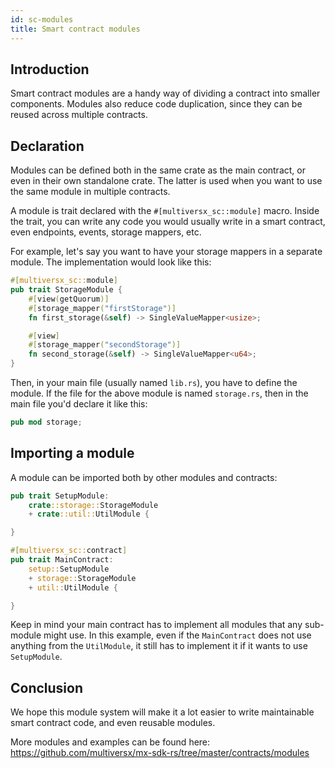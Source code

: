 ```yaml
---
id: sc-modules
title: Smart contract modules
---
```


[comment]: # (mx-abstract)

## Introduction

Smart contract modules are a handy way of dividing a contract into smaller components. Modules also reduce code duplication, since they can be reused across multiple contracts.

[comment]: # (mx-context-auto)

## Declaration

Modules can be defined both in the same crate as the main contract, or even in their own standalone crate. The latter is used when you want to use the same module in multiple contracts.

A module is trait declared with the `#[multiversx_sc::module]` macro. Inside the trait, you can write any code you would usually write in a smart contract, even endpoints, events, storage mappers, etc.

For example, let's say you want to have your storage mappers in a separate module. The implementation would look like this:

```rust
#[multiversx_sc::module]
pub trait StorageModule {
    #[view(getQuorum)]
    #[storage_mapper("firstStorage")]
    fn first_storage(&self) -> SingleValueMapper<usize>;

    #[view]
    #[storage_mapper("secondStorage")]
    fn second_storage(&self) -> SingleValueMapper<u64>;
}
```

Then, in your main file (usually named `lib.rs`), you have to define the module. If the file for the above module is named `storage.rs`, then in the main file you'd declare it like this:

```rust
pub mod storage;
```

[comment]: # (mx-context-auto)

## Importing a module

A module can be imported both by other modules and contracts:

```rust
pub trait SetupModule:
    crate::storage::StorageModule
    + crate::util::UtilModule {

}
```

```rust
#[multiversx_sc::contract]
pub trait MainContract:
    setup::SetupModule
    + storage::StorageModule
    + util::UtilModule {

}
```

Keep in mind your main contract has to implement all modules that any sub-module might use. In this example, even if the `MainContract` does not use anything from the `UtilModule`, it still has to implement it if it wants to use `SetupModule`.

[comment]: # (mx-context-auto)

## Conclusion

We hope this module system will make it a lot easier to write maintainable smart contract code, and even reusable modules.

More modules and examples can be found here: https://github.com/multiversx/mx-sdk-rs/tree/master/contracts/modules
